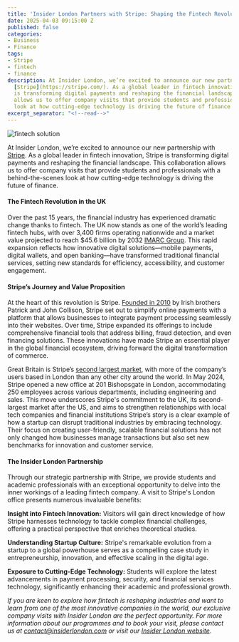 ```yaml
---
title: 'Insider London Partners with Stripe: Shaping the Fintech Revolution'
date: 2025-04-03 09:15:00 Z
published: false
categories:
- Business
- Finance
tags:
- Stripe
- fintech
- finance
description: At Insider London, we’re excited to announce our new partnership with
  [Stripe](https://stripe.com/). As a global leader in fintech innovation, Stripe
  is transforming digital payments and reshaping the financial landscape. This collaboration
  allows us to offer company visits that provide students and professionals a behind-the-scenes
  look at how cutting-edge technology is driving the future of finance.
excerpt_separator: "<!--read-->"
---
```


![fintech solution](/uploads/AdobeStock_414095320_resized.jpg)

At Insider London, we’re excited to announce our new partnership with [Stripe](https://stripe.com/). As a global leader in fintech innovation, Stripe is transforming digital payments and reshaping the financial landscape. This collaboration allows us to offer company visits that provide students and professionals with a behind-the-scenes look at how cutting-edge technology is driving the future of finance.

<!--read-->

#### The Fintech Revolution in the UK

Over the past 15 years, the financial industry has experienced dramatic change thanks to fintech. The UK now stands as one of the world’s leading fintech hubs, with over 3,400 firms operating nationwide and a market value projected to reach $45.6 billion by 2032 [IMARC Group](https://www.imarcgroup.com/uk-fintech-market). This rapid expansion reflects how innovative digital solutions—mobile payments, digital wallets, and open banking—have transformed traditional financial services, setting new standards for efficiency, accessibility, and customer engagement.

#### Stripe’s Journey and Value Proposition

At the heart of this revolution is Stripe. [Founded in 2010](https://www.forbes.com/companies/stripe/?utm_source=chatgpt.com) by Irish brothers Patrick and John Collison, Stripe set out to simplify online payments with a platform that allows businesses to integrate payment processing seamlessly into their websites. Over time, Stripe expanded its offerings to include comprehensive financial tools that address billing, fraud detection, and even financing solutions. These innovations have made Stripe an essential player in the global financial ecosystem, driving forward the digital transformation of commerce. 

Great Britain is Stripe’s [second largest market](https://www.pymnts.com/news/payments-innovation/2024/stripe-launches-its-first-open-banking-powered-payment-method-in-uk/?utm_source=chatgpt.com), with more of the company’s users based in London than any other city around the world. In May 2024, Stripe opened a new office at 201 Bishopsgate in London, accommodating 250 employees across various departments, including engineering and sales. This move underscores Stripe's commitment to the UK, its second-largest market after the US, and aims to strengthen relationships with local tech companies and financial institutions
Stripe’s story is a clear example of how a startup can disrupt traditional industries by embracing technology. Their focus on creating user-friendly, scalable financial solutions has not only changed how businesses manage transactions but also set new benchmarks for innovation and customer service.

#### The Insider London Partnership

Through our strategic partnership with Stripe, we provide students and academic professionals with an exceptional opportunity to delve into the inner workings of a leading fintech company. A visit to Stripe's London office presents numerous invaluable benefits:  

**Insight into Fintech Innovation:** Visitors will gain direct knowledge of how Stripe harnesses technology to tackle complex financial challenges, offering a practical perspective that enriches theoretical studies.  

**Understanding Startup Culture:** Stripe's remarkable evolution from a startup to a global powerhouse serves as a compelling case study in entrepreneurship, innovation, and effective scaling in the digital age.  

**Exposure to Cutting-Edge Technology:** Students will explore the latest advancements in payment processing, security, and financial services technology, significantly enhancing their academic and professional growth.  


*If you are keen to explore how fintech is reshaping industries and want to learn from one of the most innovative companies in the world, our exclusive company visits with Insider London are the perfect opportunity. For more information about our programmes and to book your visit, please contact us at [contact@insiderlondon.com](mailto:contact@insiderlondon.com) or visit our [Insider London website](https://www.insiderlondon.com/).*

